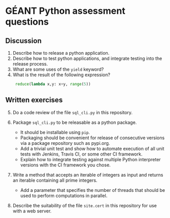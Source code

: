 # GÉANT Python assessment questions

## Discussion

1. Describe how to release a python application.
2. Describe how to test python applications, and integrate testing into the release process.
3. What are some uses of the `yield` keyword?
4. What is the result of the following expression?
   ```python
    reduce(lambda x,y: x+y, range(5))
    ```

## Written exercises

5. Do a code review of the file
   `sql_cli.py` in this repository.

6. Package `sql_cli.py` to be releasable as a python package.
   * It should be installable using `pip`.
   * Packaging should be convenient for release of consecutive
     versions via a package repository such as pypi.org.
   * Add a trivial unit test and show how to automate execution
     of all unit tests with Jenkins, Travis CI, or 
     some other CI framework.
   * Explain how to integrate testing against multiple Python
     interpreter versions with the CI framework you chose.

7. Write a method that accepts an iterable of integers
   as input and returns an iterable containing all prime
   integers.
   * Add a parameter that specifies the number of threads
     that should be used to perform computations in parallel.

8. Describe the suitability of the file
   `site.cert` in this repository for use
   with a web server.

